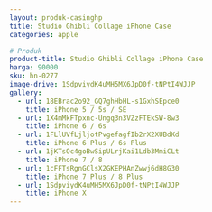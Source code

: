 ```yaml
---
layout: produk-casinghp
title: Studio Ghibli Collage iPhone Case
categories: apple

# Produk
product-title: Studio Ghibli Collage iPhone Case
harga: 90000
sku: hn-0277
image-drive: 1SdpviydK4uMH5MX6JpD0f-tNPtI4WJJP
gallery:
  - url: 18EBrac2o92_GQ7ghHbHL-s1GxhSEpce0
    title: iPhone 5 / 5s / SE
  - url: 1X4mMkFTpxnc-Ungq3n3VZzFTEkSW-8w3
    title: iPhone 6 / 6s
  - url: 1FLlUVfLjljotPvgefagfIb2rX2XUBdKd
    title: iPhone 6 Plus / 6s Plus
  - url: 1jKTsOc4goBwSipULrjKai1Ldb3MmiCLt
    title: iPhone 7 / 8
  - url: 1cFFTsRgnGClsX2GKEPHAnZwwj6dH8G30
    title: iPhone 7 Plus / 8 Plus
  - url: 1SdpviydK4uMH5MX6JpD0f-tNPtI4WJJP
    title: iPhone X
---
```

